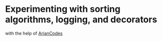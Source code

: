 # Experimenting with sorting algorithms, logging, and decorators

with the help of [ArjanCodes](https://www.youtube.com/watch?v=QH5fw9kxDQA)
